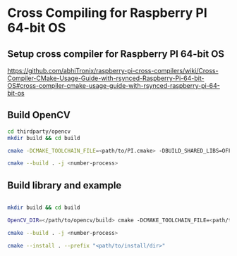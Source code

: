 # Cross Compiling for Raspberry PI 64-bit OS

## Setup cross compiler for Raspberry PI 64-bit OS

https://github.com/abhiTronix/raspberry-pi-cross-compilers/wiki/Cross-Compiler-CMake-Usage-Guide-with-rsynced-Raspberry-Pi-64-bit-OS#cross-compiler-cmake-usage-guide-with-rsynced-raspberry-pi-64-bit-os

## Build OpenCV

```sh
cd thirdparty/opencv
mkdir build && cd build

cmake -DCMAKE_TOOLCHAIN_FILE=<path/to/PI.cmake> -DBUILD_SHARED_LIBS=OFF ..

cmake --build . -j <number-process>
```

## Build library and example

```sh

mkdir build && cd build

OpenCV_DIR=</path/to/opencv/build> cmake -DCMAKE_TOOLCHAIN_FILE=<path/to/PI.cmake> ..

cmake --build . -j <number-process>

cmake --install . --prefix "<path/to/install/dir>"


```